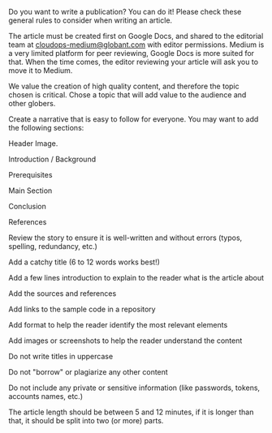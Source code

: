Do you want to write a publication?
You can do it! Please check these general rules to consider when writing an article.

The article must be created first on Google Docs, and shared to the editorial team at cloudops-medium@globant.com with editor permissions. Medium is a very limited platform for peer reviewing, Google Docs is more suited for that. When the time comes, the editor reviewing your article will ask you to move it to Medium.

We value the creation of high quality content, and therefore the topic chosen is critical. Chose a topic that will add value to the audience and other globers.

Create a narrative that is easy to follow for everyone. You may want to add the following sections:

Header Image.

Introduction / Background

Prerequisites

Main Section

Conclusion

References

Review the story to ensure it is well-written and without errors (typos, spelling, redundancy, etc.)

Add a catchy title (6 to 12 words works best!)

Add a few lines introduction to explain to the reader what is the article about

Add the sources and references

Add links to the sample code in a repository

Add format to help the reader identify the most relevant elements

Add images or screenshots to help the reader understand the content

Do not write titles in uppercase

Do not "borrow" or plagiarize any other content

Do not include any private or sensitive information (like passwords, tokens, accounts names, etc.)

The article length should be between 5 and 12 minutes, if it is longer than that, it should be split into two (or more) parts.
